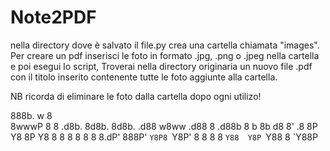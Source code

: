 # Note2PDF
nella directory dove è salvato il file.py crea una cartella chiamata "images". Per creare un pdf inserisci le foto in formato .jpg, .png o .jpeg nella cartella e poi esegui lo script, Troverai nella directory originaria un nuovo file .pdf con il titolo inserito contenente tutte le foto aggiunte alla cartella. 

NB ricorda di eliminare le foto dalla cartella dopo ogni utilizo!










































 888b.                                  w        8       
8wwwP 8   8 .d8b. 8d8b.    8d8b. .d88 w8ww .d88 8 .d88b 
8   b 8b d8 8' .8 8P Y8    8P Y8 8  8  8   8  8 8 8.dP' 
888P' `Y8P8 `Y8P' 8   8    8   8 `Y88  Y8P `Y88 8 `Y88P
